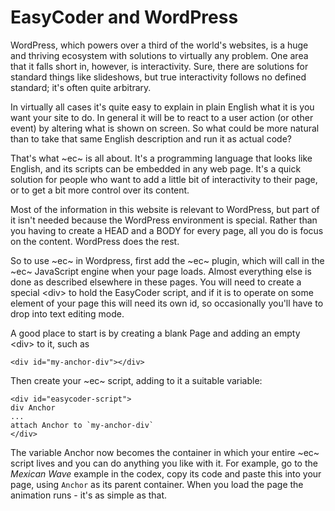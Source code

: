# EasyCoder and WordPress

WordPress, which powers over a third of the world's websites, is a huge and thriving ecosystem with solutions to virtually any problem. One area that it falls short in, however, is interactivity. Sure, there are solutions for standard things like slideshows, but true interactivity follows no defined standard; it's often quite arbitrary.

In virtually all cases it's quite easy to explain in plain English what it is you want your site to do. In general it will be to react to a user action (or other event) by altering what is shown on screen. So what could be more natural than to take that same English description and run it as actual code?

That's what ~ec~ is all about. It's a programming language that looks like English, and its scripts can be embedded in any web page. It's a quick solution for people who want to add a little bit of interactivity to their page, or to get a bit more control over its content.

Most of the information in this website is relevant to WordPress, but part of it isn't needed because the WordPress environment is special. Rather than you having to create a HEAD and a BODY for every page, all you do is focus on the content. WordPress does the rest.

So to use ~ec~ in Wordpress, first add the ~ec~ plugin, which will call in the ~ec~ JavaScript engine when your page loads. Almost everything else is done as described elsewhere in these pages. You will need to create a special &lt;div&gt; to hold the EasyCoder script, and if it is to operate on some element of your page this will need its own id, so occasionally you'll have to drop into text editing mode.

A good place to start is by creating a blank Page and adding an empty &lt;div&gt; to it, such as

```
<div id="my-anchor-div"></div>
```

Then create your ~ec~ script, adding to it a suitable variable:

```
<div id="easycoder-script">
div Anchor
...
attach Anchor to `my-anchor-div`
</div>
```

The variable Anchor now becomes the container in which your entire ~ec~ script lives and you can do anything you like with it. For example, go to the _Mexican Wave_ example in the codex, copy its code and paste this into your page, using `Anchor` as its parent container. When you load the page the animation runs - it's as simple as that.